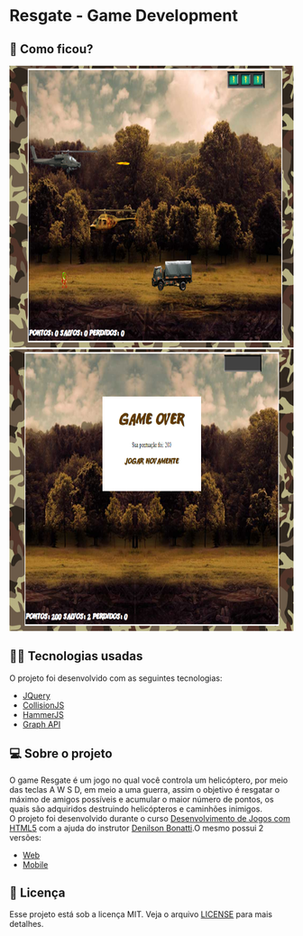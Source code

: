 # Resgate - Game Development

## :eyes: Como ficou?

<img src="/projectImages/tela-jogo.png" width="auto" height="500px"></img>
<img src="/projectImages/tela-gameover.png" width="auto" height="500px"></img>

## :man_technologist: Tecnologias usadas

O projeto foi desenvolvido com as seguintes tecnologias:
- [JQuery](https://jquery.com)
- [CollisionJS](https://github.com/dsbaars/jquery-collision)
- [HammerJS](https://hammerjs.github.io/jquery-plugin/)
- [Graph API](https://developers.facebook.com/docs/graph-api/)

## :computer: Sobre o projeto

O game Resgate é um jogo no qual você controla um helicóptero, por meio das teclas A W S D, em meio a uma guerra, assim o objetivo é resgatar o máximo de amigos possíveis e acumular o maior número de pontos, os quais são adquiridos destruindo helicópteros e caminhões inimigos.<br/>
O projeto foi desenvolvido durante o curso [Desenvolvimento de Jogos com HTML5](https://www.udemy.com/course/draft/801158/) com a ajuda do instrutor [Denilson Bonatti](https://github.com/denilsonbonatti).O mesmo possui 2 versões:
 - [Web](./Resgate/Normal%20Version)
 - [Mobile](./Resgate/Mobile%20Version)

## :memo: Licença

Esse projeto está sob a licença MIT. Veja o arquivo [LICENSE](LICENSE.md) para mais detalhes.

